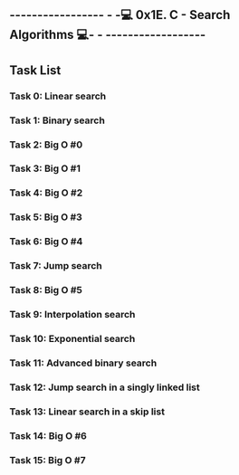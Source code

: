 ## ----------------- - -💻 0x1E. C - Search Algorithms 💻- - ------------------

## Task List

### Task 0: Linear search

### Task 1: Binary search

### Task 2: Big O #0

### Task 3: Big O #1

### Task 4: Big O #2

### Task 5: Big O #3

### Task 6: Big O #4

### Task 7: Jump search

### Task 8: Big O #5

### Task 9: Interpolation search

### Task 10: Exponential search

### Task 11: Advanced binary search

### Task 12: Jump search in a singly linked list

### Task 13: Linear search in a skip list

### Task 14: Big O #6

### Task 15: Big O #7
